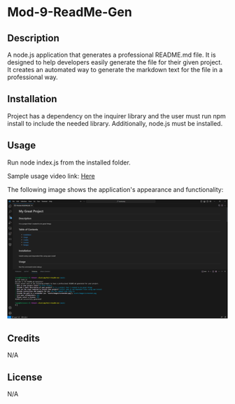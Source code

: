 # Mod-9-ReadMe-Gen

## Description

A node.js application that generates a professional README.md file. It is designed to help developers easily generate the file for their given project. It creates an automated way to generate the markdown text for the file in a professional way. 


## Installation

Project has a dependency on the inquirer library and the user must run npm install to include the needed library.  Additionally, node.js must be installed.

## Usage

Run node index.js from the installed folder. 

Sample usage video link: [Here](https://youtu.be/8Ar-iXqP_Ko)

The following image shows the application's appearance and functionality:

![Generated README and terminal view.](./assets/Mod-9-ReadMe-Gen-Screen-Shot.png)

## Credits

N/A

## License

N/A

